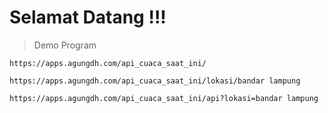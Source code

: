 Selamat Datang !!!
===================

> Demo Program

    https://apps.agungdh.com/api_cuaca_saat_ini/

    https://apps.agungdh.com/api_cuaca_saat_ini/lokasi/bandar lampung

    https://apps.agungdh.com/api_cuaca_saat_ini/api?lokasi=bandar lampung

